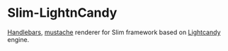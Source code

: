 Slim-LightnCandy
================

[Handlebars](http://handlebarsjs.com/), [mustache](http://mustache.github.io/) renderer
for Slim framework based on [Lightcandy](https://github.com/zordius/lightncandy) engine.


